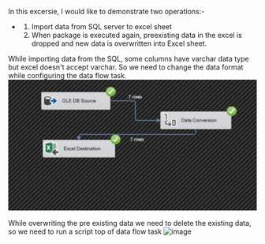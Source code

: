 In this excersie, I would like to demonstrate two operations:-
- 1) Import data from SQL server to excel sheet
  2) When package is executed again, preexisting data in the excel is dropped and new data is overwritten into Excel sheet.
 
While importing data from the SQL, some columns have varchar data type but excel doesn't accept varchar. So we need to change the data format while configuring the data flow task.
![image](https://github.com/SivaKarthik711/SQL_Server_Integration_Services/blob/a808392eac6a9d2009fe63e594f08b31711fa523/Overwrite%20data%20to%20Excel%20file%20in%20SSIS/Screenshot%202024-12-13%20164559.png)


While overwriting the pre existing data we need to delete the existing data, so we need to run a script top of data flow task
![image]()
